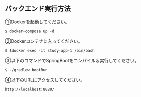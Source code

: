 ## バックエンド実行方法
①Dockerを起動してください。
```
$ docker-compose up -d
```
②Dockerコンテナに入ってください。
```
$ $docker exec -it study-app-1 /bin/bash
```
③以下のコマンドでSpringBootをコンパイル＆実行してください。
```
$ ./gradlew bootRun
```
④以下のURLにアクセスしてください。
```
http://localhost:8080/
```
